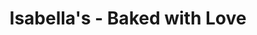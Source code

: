 ---
title: "Isabella's - Baked with Love"
url: /cochabamba/isabellas-baked-with-love/
shop: panadería
---